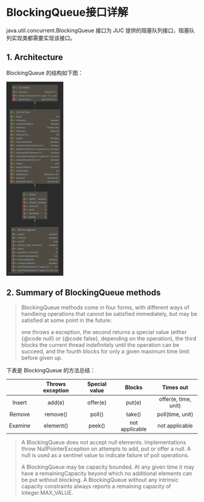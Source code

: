 # BlockingQueue接口详解

java.util.concurrent.BlockingQueue 接口为 JUC 提供的阻塞队列接口，阻塞队列实现类都需要实现该接口。

## 1. Architecture

 BlockingQueue 的结构如下图：

<img src="images/BlockingQueue.png" alt="BlockingQueue" style="zoom:50%;" />

## 2. Summary of BlockingQueue methods

> BlockingQueue methods come in four forms, with different ways of handleing operations that cannot be satisfied immediately, but may be satisfied at some point in the future:
>
> one throws a exception, the second returns a special value (either {@code null} or {@code false}, depending on the operation), the third blocks the current thread indefinitely until the operation can be succeed, and the fourth blocks for only a given maximum time limit before given up.

下表是 BlockingQueue 的方法总结：

|         | Throws exception | Special value |     Blocks     |      Times out       |
| :-----: | :--------------: | :-----------: | :------------: | :------------------: |
| Insert  |      add(e)      |   offer(e)    |     put(e)     | offer(e, time, unit) |
| Remove  |     remove()     |    poll()     |     take()     |   poll(time, unit)   |
| Examine |    element()     |    peek()     | not applicable |    not applicable    |

> A BlockingQueue does not accept null elements. Implementations throw NullPointerException on attempts to add, put or offer a null. A null is used as a sentinel value to indicate failure of poll operations.
>
> A BlockingQueue may be capacity bounded. At any given time it may have a remainingCapacity beyond which no additional elements can be put without blocking. A BlockingQueue without any intrinsic capacity constraints always reports a remaining capacity of Integer.MAX_VALUE.

